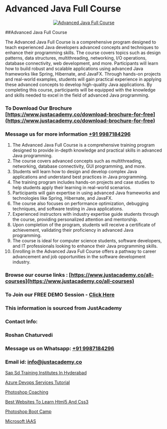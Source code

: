 # Advanced Java Full Course

<p align="center">
  <a href="https://justacademy.co/course-detail/core-java-training">
    <img src="https://justacademy.co/storage2/course_image/1677245426_course_image.webp" alt="Advanced Java Full Course">
  </a>
</p>
##Advanced Java Full Course

The Advanced Java Full Course is a comprehensive program designed to teach experienced Java developers advanced concepts and techniques to enhance their programming skills. The course covers topics such as design patterns, data structures, multithreading, networking, I/O operations, database connectivity, web development, and more. Participants will learn how to build robust and scalable applications using advanced Java frameworks like Spring, Hibernate, and JavaFX. Through hands-on projects and real-world examples, students will gain practical experience in applying these advanced concepts to develop high-quality Java applications. By completing this course, participants will be equipped with the knowledge and skills needed to excel in the field of advanced Java programming.
### To Download Our Brochure [https://www.justacademy.co/download-brochure-for-free](https://www.justacademy.co/download-brochure-for-free)
### Message us for more information [+91 9987184296](https://api.whatsapp.com/send?phone=919987184296)
1) The Advanced Java Full Course is a comprehensive training program designed to provide in-depth knowledge and practical skills in advanced Java programming.
2) The course covers advanced concepts such as multithreading, networking, database connectivity, GUI programming, and more.
3) Students will learn how to design and develop complex Java applications and understand best practices in Java programming.
4) The training program includes hands-on projects and case studies to help students apply their learning in real-world scenarios.
5) Participants will gain expertise in using advanced Java frameworks and technologies like Spring, Hibernate, and JavaFX.
6) The course also focuses on performance optimization, debugging techniques, and software testing in Java applications.
7) Experienced instructors with industry expertise guide students through the course, providing personalized attention and mentorship.
8) Upon completion of the program, students will receive a certificate of achievement, validating their proficiency in advanced Java programming.
9) The course is ideal for computer science students, software developers, and IT professionals looking to enhance their Java programming skills.
10) Enrolling in the Advanced Java Full Course offers a pathway to career advancement and job opportunities in the software development industry.

### Browse our course links : [https://www.justacademy.co/all-courses](https://www.justacademy.co/all-courses) 
### To Join our FREE DEMO Session - [Click Here](https://www.justacademy.co/register-for-course-demo)


### This information is sourced from JustAcademy
### Contact Info:
### Roshan Chaturvedi
### Message us on Whatsapp: [+91 9987184296](https://api.whatsapp.com/send?phone=919987184296)
### Email id: [info@justacademy.co](mailto:info@justacademy.co)
                
[Sap Sd Training Institutes In Hyderabad](https://www.linkedin.com/pulse/sap-sd-training-institutes-hyderabad-justacademy-kolkata-zvwle?trackingId=ocPyKJMt%2F%2FkLQhpRqrjYQw%3D%3D&lipi=urn%3Ali%3Apage%3Ad_flagship3_company_admin%3BwT%2FSog7BQk63GxhM%2BK8jSA%3D%3D)

[Azure Devops Services Tutorial](https://www.linkedin.com/pulse/azure-devops-services-tutorial-justacademy-cupertino-1nrfe?trackingId=bkdBijzf%2Fr%2FZicmUrTyU8A%3D%3D&lipi=urn%3Ali%3Apage%3Aorganization_admin_admin_feed_index%3B0f5088f0-e451-4206-ba9c-f99837906015)

[Photoshop Coaching](https://medium.com/@negishivu99/photoshop-coaching-dafb4c59e6c9)

[Best Websites To Learn Html5 And Css3](https://medium.com/@mistersumit961/best-websites-to-learn-html5-and-css3-6ca8fcd42ca8)

[Photoshop Boot Camp](https://justacademyin.github.io/justacademy/photoshop-boot-camp)

[Microsoft IAAS](https://justacademyin.github.io/justacademy/microsoft-iaas)

